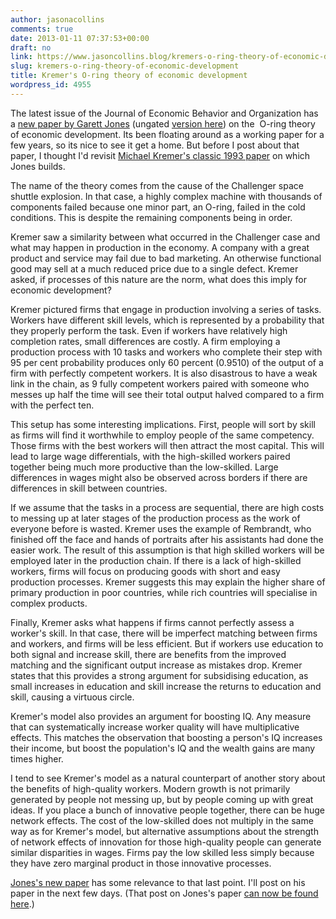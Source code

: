 ```yaml
---
author: jasonacollins
comments: true
date: 2013-01-11 07:37:53+00:00
draft: no
link: https://www.jasoncollins.blog/kremers-o-ring-theory-of-economic-development/
slug: kremers-o-ring-theory-of-economic-development
title: Kremer's O-ring theory of economic development
wordpress_id: 4955
---
```


The latest issue of the Journal of Economic Behavior and Organization has a [new paper by Garett Jones](http://www.sciencedirect.com/science/article/pii/S0167268112002193) (ungated [version here](http://mason.gmu.edu/~gjonesb/O%20Ring%20Foolproof.pdf)) on the  O-ring theory of economic development. Its been floating around as a working paper for a few years, so its nice to see it get a home. But before I post about that paper, I thought I'd revisit [Michael Kremer's classic 1993 paper](http://qje.oxfordjournals.org/content/108/3/551.abstract) on which Jones builds.

The name of the theory comes from the cause of the Challenger space shuttle explosion. In that case, a highly complex machine with thousands of components failed because one minor part, an O-ring, failed in the cold conditions. This is despite the remaining components being in order.

Kremer saw a similarity between what occurred in the Challenger case and what may happen in production in the economy. A company with a great product and service may fail due to bad marketing. An otherwise functional good may sell at a much reduced price due to a single defect. Kremer asked, if processes of this nature are the norm, what does this imply for economic development?

Kremer pictured firms that engage in production involving a series of tasks. Workers have different skill levels, which is represented by a probability that they properly perform the task. Even if workers have relatively high completion rates, small differences are costly. A firm employing a production process with 10 tasks and workers who complete their step with 95 per cent probability produces only 60 percent (0.9510) of the output of a firm with perfectly competent workers. It is also disastrous to have a weak link in the chain, as 9 fully competent workers paired with someone who messes up half the time will see their total output halved compared to a firm with the perfect ten.

This setup has some interesting implications. First, people will sort by skill as firms will find it worthwhile to employ people of the same competency. Those firms with the best workers will then attract the most capital. This will lead to large wage differentials, with the high-skilled workers paired together being much more productive than the low-skilled. Large differences in wages might also be observed across borders if there are differences in skill between countries.

If we assume that the tasks in a process are sequential, there are high costs to messing up at later stages of the production process as the work of everyone before is wasted. Kremer uses the example of Rembrandt, who finished off the face and hands of portraits after his assistants had done the easier work. The result of this assumption is that high skilled workers will be employed later in the production chain. If there is a lack of high-skilled workers, firms will focus on producing goods with short and easy production processes. Kremer suggests this may explain the higher share of primary production in poor countries, while rich countries will specialise in complex products.

Finally, Kremer asks what happens if firms cannot perfectly assess a worker's skill. In that case, there will be imperfect matching between firms and workers, and firms will be less efficient. But if workers use education to both signal and increase skill, there are benefits from the improved matching and the significant output increase as mistakes drop. Kremer states that this provides a strong argument for subsidising education, as small increases in education and skill increase the returns to education and skill, causing a virtuous circle.

Kremer's model also provides an argument for boosting IQ. Any measure that can systematically increase worker quality will have multiplicative effects. This matches the observation that boosting a person's IQ increases their income, but boost the population's IQ and the wealth gains are many times higher.

I tend to see Kremer's model as a natural counterpart of another story about the benefits of high-quality workers. Modern growth is not primarily generated by people not messing up, but by people coming up with great ideas. If you place a bunch of innovative people together, there can be huge network effects. The cost of the low-skilled does not multiply in the same way as for Kremer's model, but alternative assumptions about the strength of network effects of innovation for those high-quality people can generate similar disparities in wages. Firms pay the low skilled less simply because they have zero marginal product in those innovative processes.

[Jones's new paper](http://www.sciencedirect.com/science/article/pii/S0167268112002193) has some relevance to that last point. I'll post on his paper in the next few days. (That post on Jones's paper [can now be found here](https://www.jasoncollins.blog/o-ring-and-foolproof-sectors/).)
